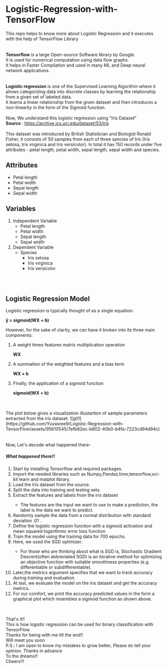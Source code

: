 # Logistic-Regression-with-TensorFlow
This repo helps to know more about Logistic Regression and it executes with the help of TensorFlow Library <br><br><br>
<b>Tensorflow</b> is a large Open-source Software library by Google.
<br>It is used for numerical computation using data flow graphs.
<br>It helps in Faster Compilation and used in many ML and Deep neural network applications.
<br><br><br>
<b>Logistic regression</b> is one of the Supervised Learning Algorithm where it allows categorizing data into discrete classes by learning the relationship from a given set of labeled data.<br> It learns a linear relationship from the given dataset and then introduces a non-linearity in the form of the Sigmoid function. 
<br><br>
Now, We understand this logistic regression using "Iris Dataset"
<br> <b>Source</b> : https://archive.ics.uci.edu/dataset/53/iris
<br><br>
This dataset was introduced by British Statistician and Biologist Ronald Fisher, it consists of 50 samples from each of three species of Iris (Iris setosa, Iris virginica and Iris versicolor). In total it has 150 records under five attributes - petal length, petal width, sepal length, sepal width and species.
<!DOCTYPE html>
<html>

<body>
    <h2>Attributes</h2>
    <ul>
        <li>Petal length</li>
        <li>Petal width</li>
        <li>Sepal length</li>
        <li>Sepal width</li>
    </ul>
    <h2>Variables</h2>
    <ol>
        <li>Independent Variable
            <ul>
                <li>Petal length</li>
                <li>Petal width</li>
                <li>Sepal length</li>
                <li>Sepal width</li>
            </ul>
        </li>
        <li>Dependent Variable
            <ul>
                <li>Species
                    <ul>
                        <li>Iris setosa</li>
                        <li>Iris virginica</li>
                        <li>Iris versicolor</li>
                    </ul>
                </li>
            </ul>
        </li>
    </ol>
</body>
</html>

<br><br>
<!DOCTYPE html>
<html>

<body>
    <h2>Logistic Regression Model</h2>
    <p>Logistic regression is typically thought of as a single equation:</p>
    <p><strong>ŷ = sigmoid(WX + b)</strong></p>
    <p>However, for the sake of clarity, we can have it broken into its three main components:</p>
    <ol>
        <li>A weight times features matrix multiplication operation
            <p><strong>WX</strong></p>
        </li>
        <li>A summation of the weighted features and a bias term
            <p><strong>WX + b</strong></p>
        </li>
        <li>Finally, the application of a sigmoid function
            <p><strong>sigmoid(WX + b)</strong></p>
        </li>
    </ol>

</body>
</html>
<br><br>
The plot below gives a visualization illustartion of sample parameters extracted from the iris dataset. 
![git1](https://github.com/Yuvasree9/Logistic-Regression-with-TensorFlow/assets/95610545/7efb82ec-b802-40b0-b4fa-7223cd94d94c)
<br><br><br>
Now, Let's decode what happened there-
<h5>What happened there!!</h5>
<body>
    <ol>
        <li>Start by installing Tensorflow and required packages.</li>
        <li>Import the needed libraries such as Numpy,Pandas,time,tensorflow,sci-kit learn and matplot library.</li>
        <li>Load the Iris dataset from the source. </li>
        <li>Split the data into training and testing sets.</li>
        <li>Extract the features and labels from the iris dataset</li>
        <ul>
            <li>The features are the input we want to use to make a prediction, the label is the data we want to predict.</li></ul>
        <li>Randomly sample the data from a normal distribution with standard deviation .01 .</li>
        <li>Define the logistic regression function with a sigmoid activation and mean squared logarithmic error loss function</li>
        <li>Train the model using the training data for 700 epochs.</li> 
        <li>Here, we used the SGD optimizer.</li>
        <ul>
            <li>For those who are thinking about what is SGD is, Stochastic Gradient Descent(often abbreviated SGD) is an iterative method for optimizing an objective function with suitable smoothness properties (e.g. differentiable or subdifferentiable).</li></ul>
        <li>Later,the metrics argument specifies that we want to track accuracy during training and evaluation.</li>
        <li>At last, we evaluate the model on the iris dataset and get the accuracy metrics.</li>
        <li>For our comfort, we print the accuracy predicted values in the form a graphical plot which resembles a sigmoid function as shown above.</li>
    </ol>
</body>
<br><br>
That's it!!
<br>This is how logistic regression can be used for binary classification with TensorFlow.<br>Thanks for being with me till the end!!<br> Will meet you soon
            <br>P.S.: I am open to know my mistakes to grow better, Please do tell your opinion. Thanks in advance<br>To the dreams!!<br>Cheers!!!

